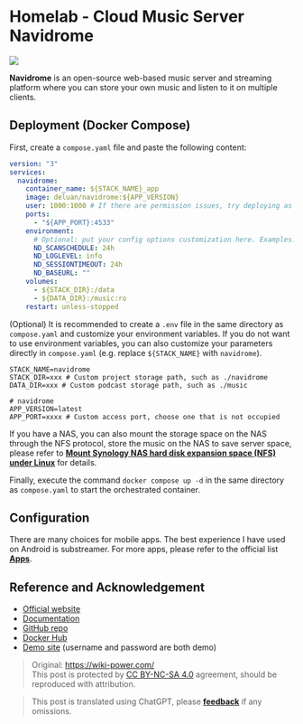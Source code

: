 # Homelab - Cloud Music Server Navidrome

![](https://img.wiki-power.com/d/wiki-media/img/20230531212854.png)

**Navidrome** is an open-source web-based music server and streaming platform where you can store your own music and listen to it on multiple clients.

## Deployment (Docker Compose)

First, create a `compose.yaml` file and paste the following content:

```yaml title="compose.yaml"
version: "3"
services:
  navidrome:
    container_name: ${STACK_NAME}_app
    image: deluan/navidrome:${APP_VERSION}
    user: 1000:1000 # If there are permission issues, try deploying as root (0:0)
    ports:
      - "${APP_PORT}:4533"
    environment:
      # Optional: put your config options customization here. Examples:
      ND_SCANSCHEDULE: 24h
      ND_LOGLEVEL: info
      ND_SESSIONTIMEOUT: 24h
      ND_BASEURL: ""
    volumes:
      - ${STACK_DIR}:/data
      - ${DATA_DIR}:/music:ro
    restart: unless-stopped
```

(Optional) It is recommended to create a `.env` file in the same directory as `compose.yaml` and customize your environment variables. If you do not want to use environment variables, you can also customize your parameters directly in `compose.yaml` (e.g. replace `${STACK_NAME}` with `navidrome`).

```dotenv title=".env"
STACK_NAME=navidrome
STACK_DIR=xxx # Custom project storage path, such as ./navidrome
DATA_DIR=xxx # Custom podcast storage path, such as ./music

# navidrome
APP_VERSION=latest
APP_PORT=xxxx # Custom access port, choose one that is not occupied
```

If you have a NAS, you can also mount the storage space on the NAS through the NFS protocol, store the music on the NAS to save server space, please refer to [**Mount Synology NAS hard disk expansion space (NFS) under Linux**](https://wiki-power.com/en/Linux%E4%B8%8B%E6%8C%82%E8%BD%BD%E7%BE%A4%E6%99%96NAS%E7%A1%AC%E7%9B%98%E6%8B%93%E5%B1%95%E7%A9%BA%E9%97%B4%EF%BC%88NFS%EF%BC%89/) for details.

Finally, execute the command `docker compose up -d` in the same directory as `compose.yaml` to start the orchestrated container.

## Configuration

There are many choices for mobile apps. The best experience I have used on Android is substreamer. For more apps, please refer to the official list [**Apps**](https://www.navidrome.org/docs/overview/#apps).

## Reference and Acknowledgement

- [Official website](https://www.navidrome.org/)
- [Documentation](https://www.navidrome.org/docs/installation/docker/)
- [GitHub repo](https://github.com/navidrome/navidrome/)
- [Docker Hub](https://hub.docker.com/r/deluan/navidrome)
- [Demo site](https://demo.navidrome.org/app/) (username and password are both demo)

> Original: <https://wiki-power.com/>  
> This post is protected by [CC BY-NC-SA 4.0](https://creativecommons.org/licenses/by/4.0/deed.en) agreement, should be reproduced with attribution.

> This post is translated using ChatGPT, please [**feedback**](https://github.com/linyuxuanlin/Wiki_MkDocs/issues/new) if any omissions.
